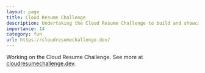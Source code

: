 ```yaml
---
layout: page
title: Cloud Resume Challenge
description: Undertaking the Cloud Resume Challenge to build and showcase cloud skills.
importance: 14
category: fun
url: https://cloudresumechallenge.dev/
---
```


Working on the Cloud Resume Challenge. See more at [cloudresumechallenge.dev](https://cloudresumechallenge.dev/). 